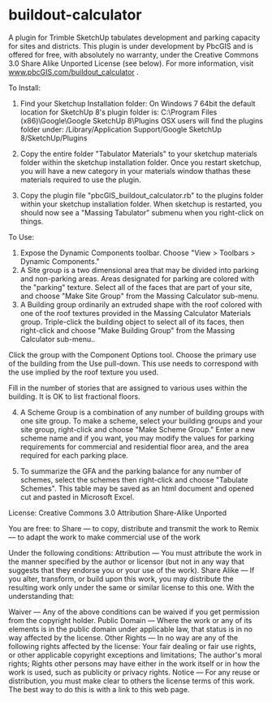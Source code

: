 buildout-calculator
===================

A plugin for Trimble SketchUp tabulates development and parking capacity for sites and districts. This plugin is under development by PbcGIS and is offered for free, with absolutely no warranty, under the Creative Commons 3.0 Share Alike Unported License (see below).  For more information, visit www.pbcGIS.com/buildout_calculator .

To Install:
1. Find your Sketchup Installation folder:
 On Windows 7 64bit the default location for SketchUp 8's plugin folder is:
    C:\Program Files (x86)\Google\Google SketchUp 8\Plugins
OSX users will find the plugins folder under:
    /Library/Application Support/Google SketchUp 8/SketchUp/Plugins

2. Copy the entire folder "Tabulator Materials" to your sketchup materials folder within the sketchup installation folder.  Once you restart sketchup, you will have a new category in your materials window thathas these materials required to use the plugin.
 
3. Copy the plugin file "pbcGIS_buildout_calculator.rb" to the plugins folder within your sketchup installation folder.  When sketchup is restarted, you should now see a "Massing Tabulator" submenu when you right-click on things.

To Use:
1. Expose the Dynamic Components toolbar.  Choose "View > Toolbars > Dynamic Components."
2. A Site group is a two dimensional area that may be divided into parking and non-parking areas.  Areas designated for parking are colored with the "parking" texture.  Select all of the faces that are part of your site, and choose "Make Site Group" from the Massing Calculator sub-menu.
3. A Building group ordinarily an extruded shape with the roof colored with one of the roof textures provided in the Massing Calculator Materials group.  Triple-click the building object to select all of its faces, then right-click and choose "Make Building Group" from the Massing Calculator sub-menu..  

Click the group with the Component Options tool.  Choose the primary use of the building from the Use pull-down.  This use needs to correspond with the use implied by the roof texture you used.

Fill in the number of stories that are assigned to various uses within the building.  It is OK to list fractional floors.

4. A Scheme Group is a combination of any number of building groups with one site group.  To make a scheme, select your building groups and your site group, right-click and choose "Make Scheme Group."  Enter a new scheme name and if you want, you may modify the values for parking requirements for commercial and residential floor area, and the area required for each parking place.

5. To summarize the GFA and the parking balance for any number of schemes, select the schemes then right-click and choose "Tabulate Schemes".   This table may be saved as an html document and opened cut and pasted in Microsoft Excel.

License:  Creative Commons 3.0 Attribution Share-Alike Unported

You are free:
to Share — to copy, distribute and transmit the work
to Remix — to adapt the work
to make commercial use of the work

Under the following conditions:
Attribution — You must attribute the work in the manner specified by the author or licensor (but not in any way that suggests that they endorse you or your use of the work).
Share Alike — If you alter, transform, or build upon this work, you may distribute the resulting work only under the same or similar license to this one.
With the understanding that:

Waiver — Any of the above conditions can be waived if you get permission from the copyright holder.
Public Domain — Where the work or any of its elements is in the public domain under applicable law, that status is in no way affected by the license.
Other Rights — In no way are any of the following rights affected by the license:
Your fair dealing or fair use rights, or other applicable copyright exceptions and limitations;
The author's moral rights;
Rights other persons may have either in the work itself or in how the work is used, such as publicity or privacy rights.
Notice — For any reuse or distribution, you must make clear to others the license terms of this work. The best way to do this is with a link to this web page. 


